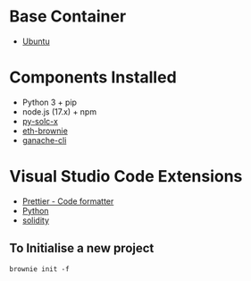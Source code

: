 # Base Container

- [Ubuntu](https://github.com/microsoft/vscode-dev-containers/blob/v0.202.5/containers/ubuntu/.devcontainer/base.Dockerfile)

# Components Installed

- Python 3 + pip
- node.js (17.x) + npm
- [py-solc-x](https://pypi.org/project/py-solc-x/)
- [eth-brownie](https://pypi.org/project/eth-brownie/)
- [ganache-cli](https://www.npmjs.com/package/ganache-cli)

# Visual Studio Code Extensions

- [Prettier - Code formatter](https://marketplace.visualstudio.com/items?itemName=esbenp.prettier-vscode)
- [Python](https://marketplace.visualstudio.com/items?itemName=ms-python.python)
- [solidity](https://marketplace.visualstudio.com/items?itemName=JuanBlanco.solidity)

## To Initialise a new project

```
brownie init -f
```
